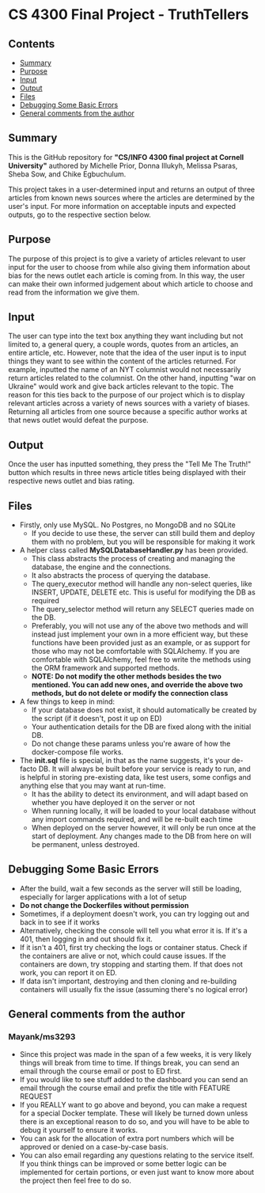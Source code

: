 # CS 4300 Final Project - TruthTellers

## Contents

- [Summary](#summary)
- [Purpose](#purpose )
- [Input](#Input)
- [Output](#Output)
- [Files](#Files)
- [Debugging Some Basic Errors](#debugging-some-basic-errors)
- [General comments from the author](#general-comments-from-the-author)

## Summary

This is the GitHub repository for **"CS/INFO 4300 final project at Cornell University"** authored by
Michelle Prior, Donna Illukyh, Melissa Psaras, Sheba Sow, and Chike Egbuchulum.

This project takes in a user-determined input and returns an output of three articles from known news sources
where the articles are determined by the user's input.  For more information
on acceptable inputs and expected outputs, go to the respective section below.


## Purpose

The purpose of this project is to give a variety of articles relevant to user input
for the user to choose from while also giving them information about bias for the news 
outlet each article is coming from.  In this way, the user can make their own informed 
judgement about which article to choose and read from the information we give them.


## Input

The user can type into the text box anything they want including but not limited to, a general query,
a couple words, quotes from an articles, an entire article, etc.  However, note that the idea of 
the user input is to input things they want to see within the content of the articles returned.
For example, inputted the name of an NYT columnist would not necessarily return articles related
to the columnist.  On the other hand, inputting "war on Ukraine" would work and give back 
articles relevant to the topic.  The reason for this ties back to the purpose of our 
project which is to display relevant articles across a variety of news sources with a
variety of biases.  Returning all articles from one source because a specific author 
works at that news outlet would defeat the purpose.


## Output

Once the user has inputted something, they press the "Tell Me The Truth!" button
which results in three news article titles being displayed with their respective news outlet 
and bias rating.

## Files

- Firstly, only use MySQL. No Postgres, no MongoDB and no SQLite
  - If you decide to use these, the server can still build them and deploy them with no problem, but you will be responsible for making it work
- A helper class called **MySQLDatabaseHandler.py** has been provided.
  - This class abstracts the process of creating and managing the database, the engine and the connections.
  - It also abstracts the process of querying the database.
  - The query_executor method will handle any non-select queries, like INSERT, UPDATE, DELETE etc. This is useful for modifying the DB as required
  - The query_selector method will return any SELECT queries made on the DB.
  - Preferably, you will not use any of the above two methods and will instead just implement your own in a more efficient way, but these functions have been provided just as an example, or as support for those who may not be comfortable with SQLAlchemy. If you are comfortable with SQLAlchemy, feel free to write the methods using the ORM framework and supported methods.
  - **NOTE: Do not modify the other methods besides the two mentioned. You can add new ones, and override the above two methods, but do not delete or modify the connection class**
- A few things to keep in mind:
  - If your database does not exist, it should automatically be created by the script (if it doesn't, post it up on ED)
  - Your authentication details for the DB are fixed along with the initial DB. 
   - Do not change these params unless you're aware of how the docker-compose file works.
- The **init.sql** file is special, in that as the name suggests, it's your de-facto DB. It will always be built before your service is ready to run, and is helpful in storing pre-existing data, like test users, some configs and anything else that you may want at run-time.
  - It has the ability to detect its environment, and will adapt based on whether you have deployed it on the server or not
  - When running locally, it will be loaded to your local database without any import commands required, and will be re-built each time
  - When deployed on the server however, it will only be run once at the start of deployment. Any changes made to the DB from here on will be permanent, unless destroyed.

## Debugging Some Basic Errors
- After the build, wait a few seconds as the server will still be loading, especially for larger applications with a lot of setup
- **Do not change the Dockerfiles without permission**
- Sometimes, if a deployment doesn't work, you can try logging out and back in to see if it works
- Alternatively, checking the console will tell you what error it is. If it's a 401, then logging in and out should fix it. 
- If it isn't a 401, first try checking the logs or container status. Check if the containers are alive or not, which could cause issues. If the containers are down, try stopping and starting them. If that does not work, you can report it on ED.
- If data isn't important, destroying and then cloning and re-building containers will usually fix the issue (assuming there's no logical error)

## General comments from the author
### Mayank/ms3293

- Since this project was made in the span of a few weeks, it is very likely things will break from time to time. If things break, you can send an email through the course email or post to ED first.
- If you would like to see stuff added to the dashboard you can send an email through the course email and prefix the title with FEATURE REQUEST
- If you REALLY want to go above and beyond, you can make a request for a special Docker template. These will likely be turned down unless there is an exceptional reason to do so, and you will have to be able to debug it yourself to ensure it works.
- You can ask for the allocation of extra port numbers which will be approved or denied on a case-by-case basis.
- You can also email regarding any questions relating to the service itself. If you think things can be improved or some better logic can be implemented for certain portions, or even just want to know more about the project then feel free to do so.

